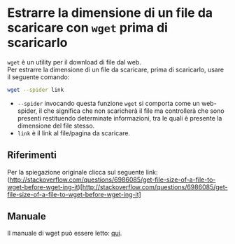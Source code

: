 # Estrarre la dimensione di un file da scaricare con `wget` prima di scaricarlo
`wget` è un utility per il download di file dal web.  
Per estrarre la dimensione di un file da scaricare, prima di scaricarlo, usare il seguente comando:
```bash
wget --spider link
```
- `--spider` invocando questa funzione `wget` si comporta come un web-spider, il che significa che non scaricherà il file ma controllerà che sono presenti restituendo determinate informazioni, tra le quali è presente la dimensione del file stesso.
- `link` è il link al file/pagina da scaricare.

## Riferimenti
Per la spiegazione originale clicca sul seguente link: (http://stackoverflow.com/questions/6986085/get-file-size-of-a-file-to-wget-before-wget-ing-it)[http://stackoverflow.com/questions/6986085/get-file-size-of-a-file-to-wget-before-wget-ing-it]

## Manuale
Il manuale di wget può essere letto: [qui](http://linux.die.net/man/1/wget).